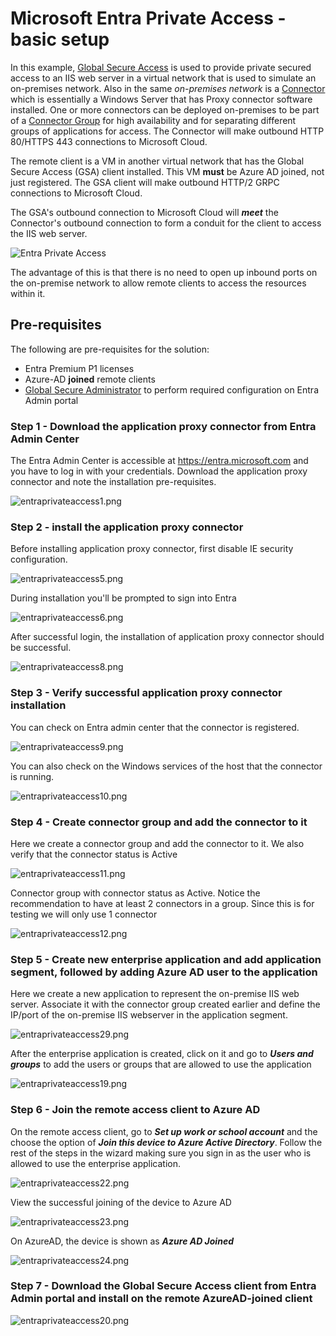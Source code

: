 # Microsoft Entra Private Access - basic setup

In this example, [Global Secure Access](https://learn.microsoft.com/en-gb/azure/global-secure-access/overview-what-is-global-secure-access) is used to provide private secured access to an IIS web server in a virtual network that is used to simulate an on-premises network. Also in the same *on-premises network* is a [Connector](https://learn.microsoft.com/en-gb/azure/global-secure-access/how-to-configure-connectors) which is essentially a Windows Server that has Proxy connector software installed. One or more connectors can be deployed on-premises to be part of a [Connector Group](https://learn.microsoft.com/en-us/azure/active-directory/app-proxy/application-proxy-connector-groups) for high availability and for separating different groups of applications for access. The Connector will make outbound HTTP 80/HTTPS 443 connections to Microsoft Cloud.

The remote client is a VM in another virtual network that has the Global Secure Access (GSA) client installed. This VM **must** be Azure AD joined, not just registered. The GSA client will make outbound HTTP/2 GRPC connections to Microsoft Cloud. 

The GSA's outbound connection to Microsoft Cloud will ***meet*** the Connector's outbound connection to form a conduit for the client to access the IIS web server. 

![Entra Private Access](https://github.com/chianw/chianw/blob/main/entraprivateaccess.png)

The advantage of this is that there is no need to open up inbound ports on the on-premise network to allow remote clients to access the resources within it. 

## Pre-requisites
The following are pre-requisites for the solution:

 - Entra Premium P1 licenses 
 - Azure-AD **joined** remote clients
 - [Global Secure Administrator](https://learn.microsoft.com/en-us/azure/active-directory/roles/permissions-reference#global-secure-access-administrator) to perform required configuration on Entra Admin portal

### Step 1 - Download the application proxy connector from Entra Admin Center
The Entra Admin Center is accessible at https://entra.microsoft.com and you have to log in with your credentials. Download the application proxy connector and note the installation pre-requisites.

![entraprivateaccess1.png](https://github.com/chianw/chianw/blob/main/entraprivateaccess1.png)

### Step 2 - install the application proxy connector
Before installing application proxy connector, first disable IE security configuration. 

![entraprivateaccess5.png](https://github.com/chianw/chianw/blob/main/entraprivateaccess5.png)

During installation you'll be prompted to sign into Entra

![entraprivateaccess6.png](https://github.com/chianw/chianw/blob/main/entraprivateaccess6.png)

After successful login, the installation of application proxy connector should be successful.

![entraprivateaccess8.png](https://github.com/chianw/chianw/blob/main/entraprivateaccess8.png)

### Step 3 - Verify successful application proxy connector installation
You can check on Entra admin center that the connector is registered.

![entraprivateaccess9.png](https://github.com/chianw/chianw/blob/main/entraprivateaccess9.png)

You can also check on the Windows services of the host that the connector is running.

![entraprivateaccess10.png](https://github.com/chianw/chianw/blob/main/entraprivateaccess10.png)

### Step 4 - Create connector group and add the connector to it
Here we create a connector group and add the connector to it. We also verify that the connector status is Active

![entraprivateaccess11.png](https://github.com/chianw/chianw/blob/main/entraprivateaccess11.png)

Connector group with connector status as Active. Notice the recommendation to have at least 2 connectors in a group. Since this is for testing we will only use 1 connector

![entraprivateaccess12.png](https://github.com/chianw/chianw/blob/main/entraprivateaccess12.png)

### Step 5 - Create new enterprise application and add application segment, followed by adding Azure AD user to the application
Here we create a new application to represent the on-premise IIS web server. Associate it with the connector group created earlier and define the IP/port of the on-premise IIS webserver in the application segment. 

![entraprivateaccess29.png](https://github.com/chianw/chianw/blob/main/entraprivateaccess29.png)

After the enterprise application is created, click on it and go to ***Users and groups*** to add the users or groups that are allowed to use the application

![entraprivateaccess19.png](https://github.com/chianw/chianw/blob/main/entraprivateaccess19.png)

### Step 6 - Join the remote access client to Azure AD

On the remote access client, go to ***Set up work or school account*** and the choose the option of ***Join this device to Azure Active Directory***. Follow the rest of the steps in the wizard making sure you sign in as the user who is allowed to use the enterprise application.

![entraprivateaccess22.png](https://github.com/chianw/chianw/blob/main/entraprivateaccess22.png)

View the successful joining of the device to Azure AD

![entraprivateaccess23.png](https://github.com/chianw/chianw/blob/main/entraprivateaccess23.png)

On AzureAD, the device is shown as ***Azure AD Joined***

![entraprivateaccess24.png](https://github.com/chianw/chianw/blob/main/entraprivateaccess24.png)

### Step 7 - Download the Global Secure Access client from Entra Admin portal and install on the remote AzureAD-joined client

![entraprivateaccess20.png](https://github.com/chianw/chianw/blob/main/entraprivateaccess20.png)
